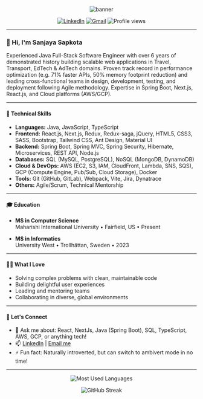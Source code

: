 <!-- Banner -->
<p align="center">
  <img src="https://capsule-render.vercel.app/api?type=waving&color=0:00B4DB,100:0083B0&height=150&section=header&text=Sanjaya%20Sapkota&fontSize=40&fontAlignY=35&desc=Sr.%20Java%20Fullstack%20Software%20Engineer%20|%20MSc%20Informatics&descAlignY=60&descAlign=50" alt="banner"/>
</p>

<p align="center">
  <a href="https://www.linkedin.com/in/sanjaya-sapkota/"><img src="https://img.shields.io/badge/LinkedIn-blue?style=for-the-badge&logo=linkedin" alt="LinkedIn" /></a>
  <a href="mailto:sanjayasapkota2023@gmail.com"><img src="https://img.shields.io/badge/Email-D14836?style=for-the-badge&logo=gmail&logoColor=white" alt="Gmail" /></a>
  <img src="https://komarev.com/ghpvc/?username=sonzay281&label=Profile%20views&color=0e75b6&style=for-the-badge" alt="Profile views" />
</p>

---

### 👋 Hi, I'm Sanjaya Sapkota

Experienced Java Full-Stack Software Engineer with over 6 years of demonstrated history building scalable web applications in Travel, Transport, EdTech & AdTech domains. Proven track record in performance optimization (e.g. 71% faster APIs, 50% memory footprint reduction) and leading cross-functional teams in design, development, testing, and deployment following Agile methodology. Expertise in Spring Boot, Next.js, React.js, and Cloud platforms (AWS/GCP).

---

#### 🚀 Technical Skills

- **Languages:** Java, JavaScript, TypeScript
- **Frontend:** React.js, Next.js, Redux, Redux-saga, jQuery, HTML5, CSS3, SASS, Bootstrap, Tailwind CSS, Ant Design, Material UI
- **Backend:** Spring Boot, Spring MVC, Spring Security, Hibernate, Microservices, REST API, Node.js
- **Databases:** SQL (MySQL, PostgreSQL), NoSQL (MongoDB, DynamoDB)
- **Cloud & DevOps:** AWS (EC2, S3, IAM, CloudFront, Lambda, SNS, SQS), GCP (Compute Engine, Pub/Sub, Cloud Storage), Docker
- **Tools:** Git (GitHub, GitLab), Webpack, Vite, Jira, Dynatrace
- **Others:** Agile/Scrum, Technical Mentorship

---

#### 🎓 Education

- **MS in Computer Science**  
  Maharishi International University • Fairfield, US • Present

- **MS in Informatics**  
  University West • Trollhättan, Sweden • 2023

---

#### 🧑‍💻 What I Love

- Solving complex problems with clean, maintainable code
- Building delightful user experiences
- Leading and mentoring teams
- Collaborating in diverse, global environments

---

#### 🤝 Let's Connect

- 💬 Ask me about: React, NextJs, Java (Spring Boot), SQL, TypeScript, AWS, GCP, or anything tech!
- 📫 [LinkedIn](https://www.linkedin.com/in/sanjaya-sapkota/) | [Email me](mailto:sanjayasapkota2023@gmail.com)
- ⚡ Fun fact: Naturally introverted, but can switch to ambivert mode in no time!

---

<p align="center">
  <img src="https://github-readme-stats.vercel.app/api/top-langs/?username=sonzay281&layout=donut&theme=tokyonight&show_icons=true&hide_border=true&hide=css,html" alt="Most Used Languages" />
</p>

<p align="center">
  <img src="https://github-readme-streak-stats.herokuapp.com/?user=sonzay281&theme=tokyonight&hide_border=true" alt="GitHub Streak" />
</p>


